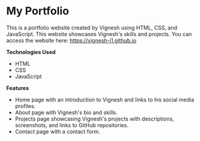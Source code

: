 # My Portfolio  

This is a portfolio website created by Vignesh using HTML, CSS, and JavaScript. This website showcases Vignesh's skills and projects. You can access the website here: https://vignesh-j1.github.io

**Technologies Used**
 - HTML
 - CSS
 - JavaScript

**Features**
 - Home page with an introduction to Vignesh and links to his social media profiles.
 - About page with Vignesh's bio and skills.
 - Projects page showcasing Vignesh's projects with descriptions, screenshots, and links to GitHub repositories.
 - Contact page with a contact form.